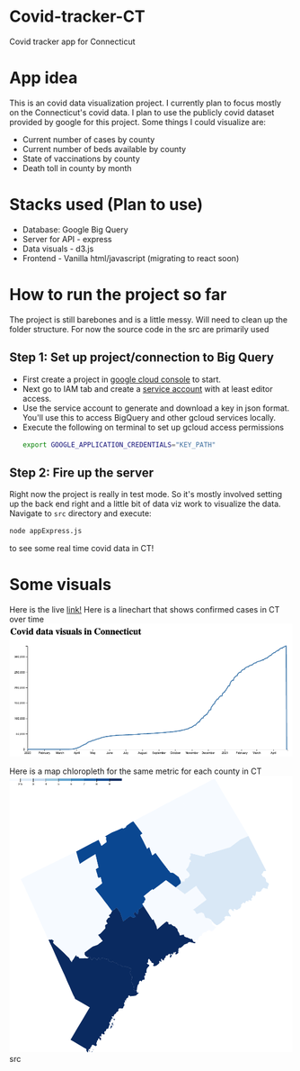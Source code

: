 # Covid-tracker-CT
Covid tracker app for Connecticut

# App idea
This is an covid data visualization project. I currently plan to focus mostly on the Connecticut's covid data. I plan to use the publicly
covid dataset provided by google for this project. Some things I could visualize are: 

- Current number of cases by county
- Current number of beds available by county 
- State of vaccinations by county
- Death toll in county by month

# Stacks used (Plan to use)
- Database: Google Big Query
- Server for API - express
- Data visuals - d3.js
- Frontend - Vanilla html/javascript (migrating to react soon)

# How to run the project so far
The project is still barebones and is a little messy. Will need to clean up the folder structure. For now the source code in the src are primarily used
## Step 1: Set up project/connection to Big Query
- First create a project in [google cloud console](https://console.cloud.google.com/home/dashboard) to start. 
- Next go to IAM tab and create a [service account](https://console.cloud.google.com/iam-admin/serviceaccounts) with at least editor access.
- Use the service account to generate and download a key in json format. You'll use this to access BigQuery and other gcloud services locally. 
- Execute the following on terminal to set up gcloud access permissions
  ```bash
  export GOOGLE_APPLICATION_CREDENTIALS="KEY_PATH"
  ```
## Step 2: Fire up the server
Right now the project is really in test mode. So it's mostly involved setting up the back end right and a little bit of data viz work to visualize the data. 
Navigate to `src` directory and execute: 
  ```bash
  node appExpress.js 
  ```
to see some real time covid data in CT!

# Some visuals
Here is the live [link!](https://6ae9a61476c5.ngrok.io)
Here is a linechart that shows confirmed cases in CT over time
<img src="/covid-tracker/public/LineGraph.png" alt="linechart"/> 

Here is a map chloropleth for the same metric for each county in CT
<img src="/covid-tracker/public/CT_map.png" alt="chloropleth"/> 
src